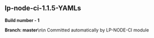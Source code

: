 ## lp-node-ci-1.1.5-YAMLs

**Build number - 1**

**Branch: master**\n\n Committed automatically by LP-NODE-CI module